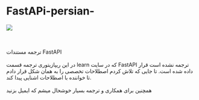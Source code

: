 # FastAPi-persian-
<img src="https://fastapi.tiangolo.com/img/logo-margin/logo-teal.png">

<br><br>
ترجمه مستندات FastAPI
<br><br>
در این ریپازیتوری ترجمه قسمت learn که در سایت FastAPI ترجمه نشده است قرار داده شده است.
تا جایی که تلاش کردم اصطلاحات تخصصی را به همان شکل قرار دادم تا خواننده با اصطلاحات اشنایی پیدا کند.
<br><br>
همچنین برای همکاری و ترجمه بسیار خوشحال میشم که ایمیل بزنید 
